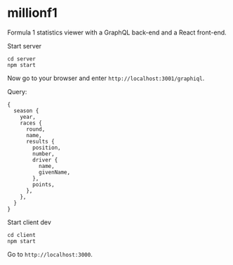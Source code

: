 # millionf1
Formula 1 statistics viewer with a GraphQL back-end and a React front-end.

Start server
```
cd server
npm start
```

Now go to your browser and enter `http://localhost:3001/graphiql`.

Query:
```
{
  season {
    year,
    races {
      round,
      name,
      results {
        position,
        number,
        driver {
          name,
          givenName,
        },
        points,
      },
    },
  }
}
```


Start client dev
```
cd client
npm start
```

Go to `http://localhost:3000`.
